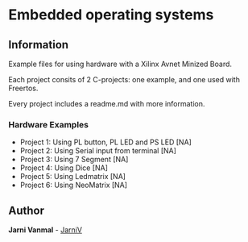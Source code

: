 # Embedded operating systems

## Information
Example files for using hardware with a Xilinx Avnet Minized Board.

Each project consits of 2 C-projects: one example, and one used with Freertos.

Every project includes a readme.md with more information. 

### Hardware Examples

* Project 1: Using PL button, PL LED and PS LED	[NA]
* Project 2: Using Serial input from terminal	[NA]
* Project 3: Using 7 Segment [NA]
* Project 4: Using Dice [NA]
* Project 5: Using Ledmatrix [NA]
* Project 6: Using NeoMatrix [NA]

## Author

**Jarni Vanmal** - [JarniV](https://github.com/JarniV)

